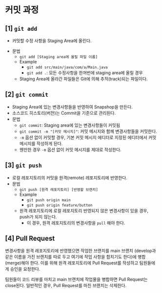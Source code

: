 # 커밋 과정
## [1] ```git add```
- <p>커밋할 수정 사항을 Staging Area에 올린다.</p>
- 문법
  - ```git add [Staging area에 올릴 파일 이름]```
  - Example
    - ```git add src/main/java/com/a/Main.java```
    - ```git add .```: 모든 수정사항을 한꺼번에 staging area에 올릴 경우
  - Staging Area에 올라간 파일들은 Git에 의해 추적(track)되는 파일이다.
## [2] ```git commit```
- Staging Area에 있는 변경사항들을 반영하여 Snapshop을 만든다.
- 소스코드 히스토리(버전)는 Commit을 기준으로 관리된다.
- 문법
  - ```git commit```: Staging area에 있는 변경사항들이 커밋됨
  - ```git commit -m "[커밋 메시지]"```: 커밋 메시지와 함께 변경사항들을 커밋한다.
  - ```-m``` 옵션 없이 커밋할 경우, 기본 커밋 메시지 에디터로 지정된 에디터에서 커밋 메시지를 작성하게 된다.
  - 웬만한 경우 ```-m``` 옵션 없이 커밋 메시지를 제대로 작성한다.
## [3] ```git push```
- 로컬 레포지토리의 커밋을 원격(remote) 레포지토리에 반영한다.
- 문법
  - ```git push [원격 레포지토리] [반영할 브랜치]```
  - Example
    - ```git push origin main```
    - ```git push origin feature/button```
  - 원격 레포지토리에 로컬 레포지토리 반영되지 않은 변경사항이 있을 경우, push가 되지 않는다.
    - 이 경우, 원격 레포지토리의 변경사항을 ```pull``` 해야 한다.
## [4] Pull Request
<p>변경사항을 원격 레포지토리에 반영했으면 작업한 브랜치를 main 브랜치 (develop과 같은 이름을 가진 브랜치를 따로 두고 여기에 작업 사항을 합치기도 한다)에 병합(merge)해야 한다. 이를 위해 원격 레포지토리에 Pull Request를 작성하고 팀원들에게 승인을 요청한다.</p>
<p>팀원들이 코드 리뷰를 마치고 main 브랜치에 작업물을 병합하면 Pull Request는 close된다. 일반적인 경우, Pull Request를 마친 브랜치는 삭제한다.</p>